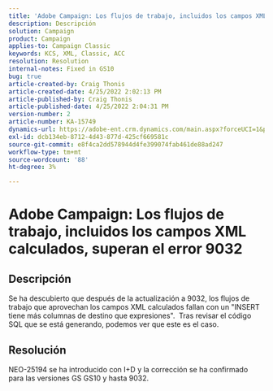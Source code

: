 ```yaml
---
title: 'Adobe Campaign: Los flujos de trabajo, incluidos los campos XML calculados, superan el error 9032'
description: Descripción
solution: Campaign
product: Campaign
applies-to: Campaign Classic
keywords: KCS, XML, Classic, ACC
resolution: Resolution
internal-notes: Fixed in GS10
bug: true
article-created-by: Craig Thonis
article-created-date: 4/25/2022 2:02:13 PM
article-published-by: Craig Thonis
article-published-date: 4/25/2022 2:04:31 PM
version-number: 2
article-number: KA-15749
dynamics-url: https://adobe-ent.crm.dynamics.com/main.aspx?forceUCI=1&pagetype=entityrecord&etn=knowledgearticle&id=f47c8248-a0c4-ec11-a7b6-0022480a1ec2
exl-id: dcb134eb-8712-4d43-877d-425cf669581c
source-git-commit: e8f4ca2dd578944d4fe399074fab461de88ad247
workflow-type: tm+mt
source-wordcount: '88'
ht-degree: 3%

---
```


# Adobe Campaign: Los flujos de trabajo, incluidos los campos XML calculados, superan el error 9032

## Descripción


Se ha descubierto que después de la actualización a 9032, los flujos de trabajo que aprovechan los campos XML calculados fallan con un &quot;INSERT tiene más columnas de destino que expresiones&quot;.  Tras revisar el código SQL que se está generando, podemos ver que este es el caso.


## Resolución


NEO-25194 se ha introducido con I+D y la corrección se ha confirmado para las versiones GS GS10 y hasta 9032.
